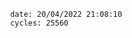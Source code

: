 

                date: 20/04/2022 21:08:10
                cycles: 25560

                         